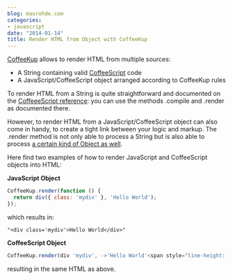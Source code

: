 ```yaml
---
blog: maxrohde.com
categories:
- javascript
date: "2014-01-14"
title: Render HTML from Object with CoffeeKup
---
```


[CoffeeKup](http://coffeekup.org/) allows to render HTML from multiple sources:

- A String containing valid [CoffeeScript](http://coffeescript.org/) code
- A JavaScript/CoffeeScript object arranged according to CoffeeKup rules

To render HTML from a String is quite straightforward and documented on the [CoffeeeScript reference](https://github.com/mauricemach/coffeekup/blob/master/docs/reference.md): you can use the methods .compile and .render as documented there.

However, to render HTML from a JavaScript/CoffeeScript object can also come in handy, to create a tight link between your logic and markup. The .render method is not only able to process a String but is also able to process [a certain kind of Object as well](https://github.com/mark-hahn/coffeekup-intro).

Here find two examples of how to render JavaScript and CoffeeScript objects into HTML:

**JavaScript Object**

```javascript
CoffeeKup.render(function () {
  return div({ class: 'mydiv' }, 'Hello World');
});
```

which results in:

```
"<div class='mydiv'>Hello World</div>"
```

**CoffeeScript Object**

```javascript
CoffeeKup.render(div 'mydiv', ->'Hello World'<span style="line-height: 1.5em;">);
```

resulting in the same HTML as above.
